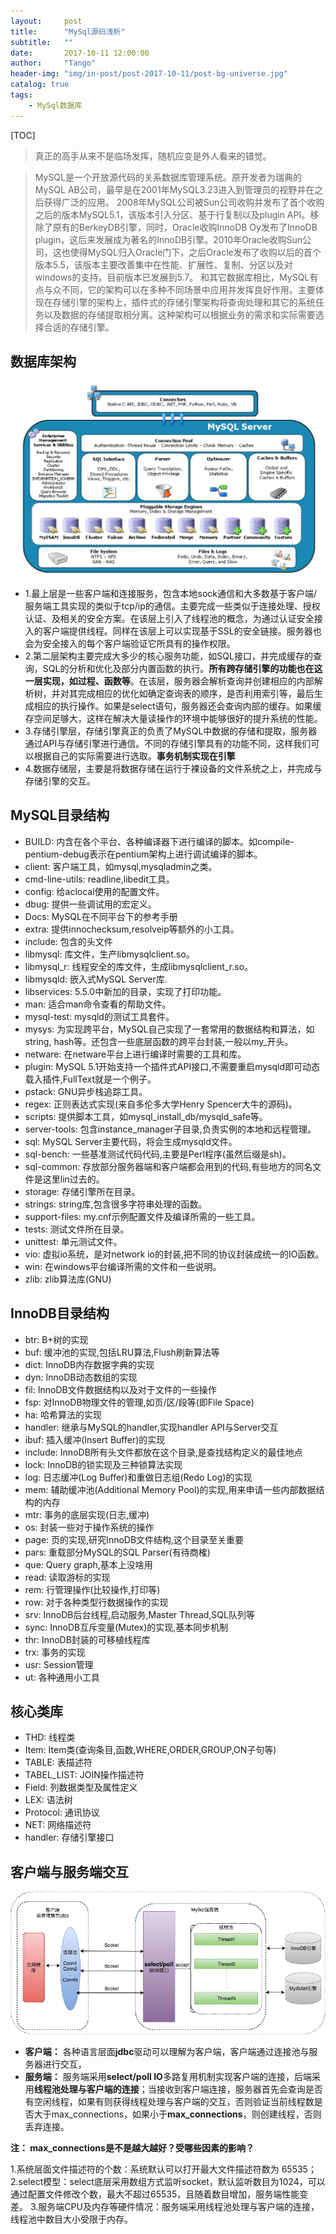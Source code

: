 ```yaml
---
layout:     post
title:      "MySql源码浅析"
subtitle:   ""
date:       2017-10-11 12:00:00
author:     "Tango"
header-img: "img/in-post/post-2017-10-11/post-bg-universe.jpg"
catalog: true
tags:   
    - MySql数据库 
---
```

[TOC]

>
>真正的高手从来不是临场发挥，随机应变是外人看来的错觉。
>

>    MySQL是一个开放源代码的关系数据库管理系统。原开发者为瑞典的MySQL AB公司，最早是在2001年MySQL3.23进入到管理员的视野并在之后获得广泛的应用。 2008年MySQL公司被Sun公司收购并发布了首个收购之后的版本MySQL5.1，该版本引入分区、基于行复制以及plugin API。移除了原有的BerkeyDB引擎，同时，Oracle收购InnoDB Oy发布了InnoDB plugin，这后来发展成为著名的InnoDB引擎。2010年Oracle收购Sun公司，这也使得MySQL归入Oracle门下，之后Oracle发布了收购以后的首个版本5.5，该版本主要改善集中在性能、扩展性、复制、分区以及对windows的支持。目前版本已发展到5.7。
   和其它数据库相比，MySQL有点与众不同，它的架构可以在多种不同场景中应用并发挥良好作用。主要体现在存储引擎的架构上，插件式的存储引擎架构将查询处理和其它的系统任务以及数据的存储提取相分离。这种架构可以根据业务的需求和实际需要选择合适的存储引擎。

## 数据库架构
![架构](/img/in-post/post-2017-10-11/post-mysql-structs.png)

- 1.最上层是一些客户端和连接服务，包含本地sock通信和大多数基于客户端/服务端工具实现的类似于tcp/ip的通信。主要完成一些类似于连接处理、授权认证、及相关的安全方案。在该层上引入了线程池的概念，为通过认证安全接入的客户端提供线程。同样在该层上可以实现基于SSL的安全链接。服务器也会为安全接入的每个客户端验证它所具有的操作权限。
- 2.第二层架构主要完成大多少的核心服务功能，如SQL接口，并完成缓存的查询，SQL的分析和优化及部分内置函数的执行。**所有跨存储引擎的功能也在这一层实现，如过程、函数等**。在该层，服务器会解析查询并创建相应的内部解析树，并对其完成相应的优化如确定查询表的顺序，是否利用索引等，最后生成相应的执行操作。如果是select语句，服务器还会查询内部的缓存。如果缓存空间足够大，这样在解决大量读操作的环境中能够很好的提升系统的性能。
- 3.存储引擎层，存储引擎真正的负责了MySQL中数据的存储和提取，服务器通过API与存储引擎进行通信。不同的存储引擎具有的功能不同，这样我们可以根据自己的实际需要进行选取。**事务机制实现在引擎**
- 4.数据存储层，主要是将数据存储在运行于裸设备的文件系统之上，并完成与存储引擎的交互。

## MySQL目录结构

- BUILD: 内含在各个平台、各种编译器下进行编译的脚本。如compile-pentium-debug表示在pentium架构上进行调试编译的脚本。
- client: 客户端工具，如mysql,mysqladmin之类。
- cmd-line-utils: readline,libedit工具。
- config: 给aclocal使用的配置文件。
- dbug: 提供一些调试用的宏定义。
- Docs: MySQL在不同平台下的参考手册
- extra: 提供innochecksum,resolveip等额外的小工具。
- include: 包含的头文件
- libmysql: 库文件，生产libmysqlclient.so。
- libmysql_r: 线程安全的库文件，生成libmysqlclient_r.so。
- libmysqld: 嵌入式MySQL Server库.
- libservices: 5.5.0中新加的目录，实现了打印功能。
- man: 适合man命令查看的帮助文件。
- mysql-test: mysqld的测试工具套件。
- mysys: 为实现跨平台，MySQL自己实现了一套常用的数据结构和算法，如string, hash等。还包含一些底层函数的跨平台封装,一般以my_开头。
- netware: 在netware平台上进行编译时需要的工具和库。
- plugin: MySQL 5.1开始支持一个插件式API接口,不需要重启mysqld即可动态载入插件,FullText就是一个例子。
- pstack: GNU异步栈追踪工具。
- regex: 正则表达式实现(来自多伦多大学Henry Spencer大牛的源码)。
- scripts: 提供脚本工具，如mysql_install_db/mysqld_safe等。
- server-tools: 包含instance_manager子目录,负责实例的本地和远程管理。
- sql: MySQL Server主要代码，将会生成mysqld文件。
- sql-bench: 一些基准测试代码代码,主要是Perl程序(虽然后缀是sh)。
- sql-common: 存放部分服务器端和客户端都会用到的代码,有些地方的同名文件是这里lin过去的。
- storage: 存储引擎所在目录。
- strings: string库,包含很多字符串处理的函数。
- support-files: my.cnf示例配置文件及编译所需的一些工具。
- tests: 测试文件所在目录。
- unittest: 单元测试文件。
- vio: 虚拟io系统，是对network io的封装,把不同的协议封装成统一的IO函数。
- win: 在windows平台编译所需的文件和一些说明。
- zlib: zlib算法库(GNU)


## InnoDB目录结构

- btr: B+树的实现
- buf: 缓冲池的实现,包括LRU算法,Flush刷新算法等
- dict: InnoDB内存数据字典的实现
- dyn: InnoDB动态数组的实现
- fil: InnoDB文件数据结构以及对于文件的一些操作
- fsp: 对InnoDB物理文件的管理,如页/区/段等(即File Space)
- ha: 哈希算法的实现
- handler: 继承与MySQL的handler,实现handler API与Server交互
- ibuf: 插入缓冲(Insert Buffer)的实现
- include: InnoDB所有头文件都放在这个目录,是查找结构定义的最佳地点
- lock: InnoDB的锁实现及三种锁算法实现
- log: 日志缓冲(Log Buffer)和重做日志组(Redo Log)的实现
- mem: 辅助缓冲池(Additional Memory Pool)的实现,用来申请一些内部数据结构的内存
- mtr: 事务的底层实现(日志,缓冲)
- os: 封装一些对于操作系统的操作
- page: 页的实现,研究InnoDB文件结构,这个目录至关重要
- pars: 重载部分MySQL的SQL Parser(有待商榷)
- que: Query graph,基本上没啥用
- read: 读取游标的实现
- rem: 行管理操作(比较操作,打印等)
- row: 对于各种类型行数据操作的实现
- srv: InnoDB后台线程,启动服务,Master Thread,SQL队列等
- sync: InnoDB互斥变量(Mutex)的实现,基本同步机制
- thr: InnoDB封装的可移植线程库
- trx: 事务的实现
- usr: Session管理
- ut: 各种通用小工具

## 核心类库

- THD: 线程类
- Item: Item类(查询条目,函数,WHERE,ORDER,GROUP,ON子句等)
- TABLE: 表描述符
- TABEL_LIST: JOIN操作描述符
- Field: 列数据类型及属性定义
- LEX: 语法树
- Protocol: 通讯协议
- NET: 网络描述符
- handler: 存储引擎接口

## 客户端与服务端交互

![交互](/img/in-post/post-2017-10-11/post-mysql-client-server.png)

- **客户端：** 各种语言层面**jdbc**驱动可以理解为客户端，客户端通过连接池与服务器进行交互，
- **服务端：** 服务端采用**select/poll IO**多路复用机制实现客户端的连接，后端采用**线程池处理与客户端的连接**；当接收到客户端连接，服务器首先会查询是否有空闲线程，如果有则获得线程处理与客户端的交互，否则验证当前线程数是否大于max\_connections，如果小于**max_connections**，则创建线程，否则丢弃连接。  

**注： max_connections是不是越大越好？受哪些因素的影响？**

 1.系统层面文件描述符的个数：系统默认可以打开最大文件描述符数为 65535；
 2.select模型：select底层采用数组方式监听socket，默认监听数目为1024，可以通过配置文件修改个数，最大不超过65535，且随着数目增加，服务端性能变差。
 3.服务端CPU及内存等硬件情况：服务端采用线程池处理与客户端的连接，线程池中数目大小受限于内存。

